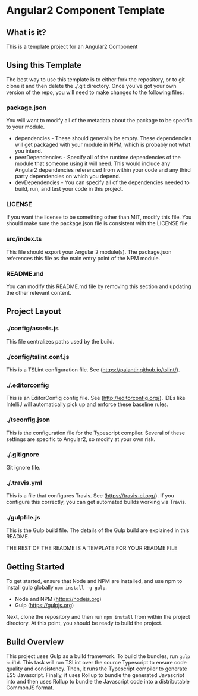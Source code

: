 # Angular2 Component Template

## What is it?
This is a template project for an Angular2 Component

## Using this Template
The best way to use this template is to either fork the repository, or to git clone it and then delete the ./.git directory.
Once you've got your own version of the repo, you will need to make changes to the following files:

### package.json
You will want to modify all of the metadata about the package to be specific to your module.

* dependencies - These should generally be empty. These dependencies will get packaged with your module in NPM, which is probably not what you intend.
* peerDependencies - Specify all of the runtime dependencies of the module that someone using it will need. This would include any Angular2 dependencies referenced from within your code and any third party dependencies on which you depend.
* devDependencies - You can specify all of the dependencies needed to build, run, and test your code in this project.

### LICENSE
If you want the license to be something other than MIT, modify this file. You should make sure the package.json file is consistent with the LICENSE file.

### src/index.ts
This file should export your Angular 2 module(s). The package.json references this file as the main entry point of the NPM module. 

### README.md
You can modify this README.md file by removing this section and updating the other relevant content.


## Project Layout

### ./config/assets.js
This file centralizes paths used by the build.

### ./config/tslint.conf.js
This is a TSLint configuration file. See (https://palantir.github.io/tslint/).

### ./.editorconfig
This is an EditorConfig config file. See (http://editorconfig.org/). IDEs like IntelliJ will automatically pick up and enforce these baseline rules.

### ./tsconfig.json
This is the configuration file for the Typescript compiler. Several of these settings are specific to Angular2, so modify at your own risk.

### ./.gitignore
Git ignore file.

### ./.travis.yml
This is a file that configures Travis. See (https://travis-ci.org/). If you configure this correctly, you can get automated builds working via Travis.

### ./gulpfile.js
This is the Gulp build file. The details of the Gulp build are explained in this README.



THE REST OF THE README IS A TEMPLATE FOR YOUR README FILE

## Getting Started 
To get started, ensure that Node and NPM are installed, and use npm to install gulp globally ```npm install -g gulp```.

* Node and NPM (https://nodejs.org)
* Gulp (https://gulpjs.org)

Next, clone the repository and then run ```npm install``` from within the project directory. At this point, you should be ready to build the project.

## Build Overview
This project uses Gulp as a build framework. To build the bundles, run ```gulp build```. This task will run TSLint over the source Typescript to ensure code quality and consistency. Then, it runs the Typescript compiler to generate ES5 Javascript. Finally, it uses Rollup to bundle the generated Javascript into and then uses Rollup to bundle the Javascript code into a distributable CommonJS format.

